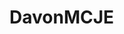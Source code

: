 # DavonMCJE

<player username="DavonMCJE" roleIcon="player" role="Гравець" warp="right" :descriptions="['Інформації немає']" />